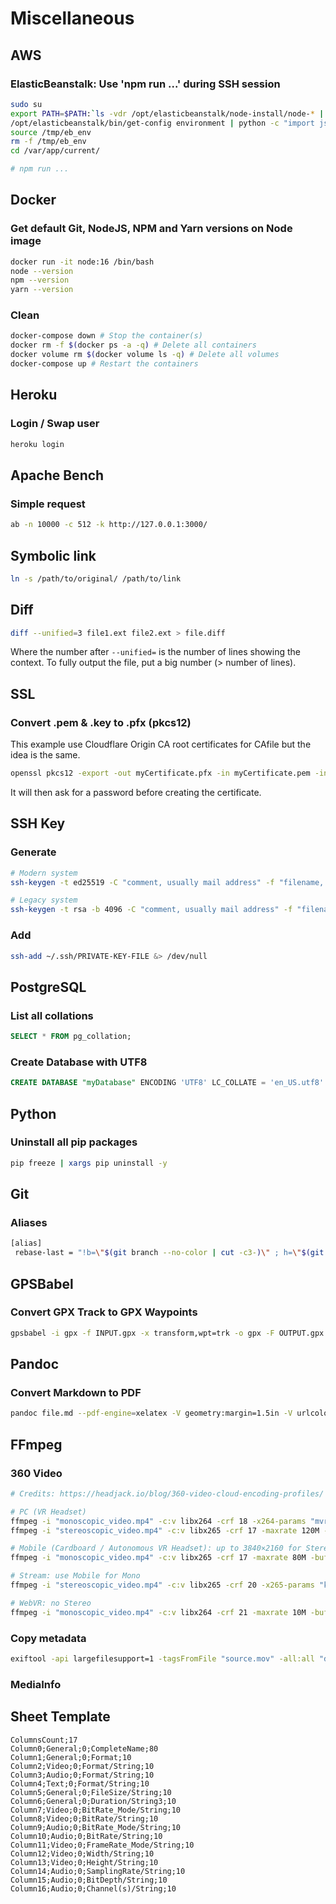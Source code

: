# Miscellaneous

## AWS

### ElasticBeanstalk: Use 'npm run ...' during SSH session

```bash
sudo su
export PATH=$PATH:`ls -vdr /opt/elasticbeanstalk/node-install/node-* | head -1`/bin
/opt/elasticbeanstalk/bin/get-config environment | python -c "import json,sys; obj=json.load(sys.stdin); f = open('/tmp/eb_env', 'w'); f.write('\n'.join(map(lambda x: 'export ' + x[0] + '=' + x[1], obj.iteritems())))"
source /tmp/eb_env
rm -f /tmp/eb_env
cd /var/app/current/

# npm run ...
```

## Docker

### Get default Git, NodeJS, NPM and Yarn versions on Node image

```bash
docker run -it node:16 /bin/bash
node --version
npm --version
yarn --version
```

### Clean

```bash
docker-compose down # Stop the container(s)
docker rm -f $(docker ps -a -q) # Delete all containers
docker volume rm $(docker volume ls -q) # Delete all volumes
docker-compose up # Restart the containers
```

## Heroku

### Login / Swap user

```bash
heroku login
```

## Apache Bench

### Simple request

```bash
ab -n 10000 -c 512 -k http://127.0.0.1:3000/
```

## Symbolic link

```bash
ln -s /path/to/original/ /path/to/link
```

## Diff

```bash
diff --unified=3 file1.ext file2.ext > file.diff
```

Where the number after `--unified=` is the number of lines showing the context. To fully output the file, put a big number (> number of lines).

## SSL

### Convert .pem & .key to .pfx (pkcs12)

This example use Cloudflare Origin CA root certificates for CAfile but the idea is the same.

```bash
openssl pkcs12 -export -out myCertificate.pfx -in myCertificate.pem -inkey myCertificate.key -CAfile origin_ca_rsa_root.pem
```

It will then ask for a password before creating the certificate.

## SSH Key

### Generate

```bash
# Modern system
ssh-keygen -t ed25519 -C "comment, usually mail address" -f "filename, usually username-Platform"

# Legacy system
ssh-keygen -t rsa -b 4096 -C "comment, usually mail address" -f "filename, usually username-Platform"
```

### Add

```bash
ssh-add ~/.ssh/PRIVATE-KEY-FILE &> /dev/null
```

## PostgreSQL

### List all collations

```sql
SELECT * FROM pg_collation;
```

### Create Database with UTF8

```sql
CREATE DATABASE "myDatabase" ENCODING 'UTF8' LC_COLLATE = 'en_US.utf8' LC_CTYPE = 'en_US.utf8' TEMPLATE template0;
```

## Python

### Uninstall all pip packages

```bash
pip freeze | xargs pip uninstall -y
```

## Git

### Aliases

```bash
[alias]
 rebase-last = "!b=\"$(git branch --no-color | cut -c3-)\" ; h=\"$(git rev-parse $b)\" ; echo \"Current branch: $b $h\" ; c=\"$(git rev-parse $b)\" ; echo \"Recreating $b branch with initial commit $c ...\" ; git checkout --orphan new-start $c ; git commit -C $c ; git rebase --onto new-start $c $b ; git branch -d new-start ; git gc"
```

## GPSBabel

### Convert GPX Track to GPX Waypoints

```bash
gpsbabel -i gpx -f INPUT.gpx -x transform,wpt=trk -o gpx -F OUTPUT.gpx
```

## Pandoc

### Convert Markdown to PDF

```bash
pandoc file.md --pdf-engine=xelatex -V geometry:margin=1.5in -V urlcolor=blue -o file.pdf
```

## FFmpeg

### 360 Video

```bash
# Credits: https://headjack.io/blog/360-video-cloud-encoding-profiles/

# PC (VR Headset)
ffmpeg -i "monoscopic_video.mp4" -c:v libx264 -crf 18 -x264-params "mvrange=511" -maxrate 120M -bufsize 150M -vf "scale=5760x2880" -pix_fmt yuv420p -c:a aac -b:a 192k -r 30 -movflags faststart "monoscopic_output.mp4"
ffmpeg -i "stereoscopic_video.mp4" -c:v libx265 -crf 17 -maxrate 120M -bufsize 150M -vf "scale=4096x4096" -pix_fmt yuv420p -c:a aac -b:a 192k -r 30 -movflags faststart "stereoscopic_output.mp4"

# Mobile (Cardboard / Autonomous VR Headset): up to 3840×2160 for Stereo
ffmpeg -i "monoscopic_video.mp4" -c:v libx265 -crf 17 -maxrate 80M -bufsize 100M -vf "scale=4096x2048" -pix_fmt yuv420p -c:a aac -b:a 192k -r 30 -movflags faststart "monoscopic_output.mp4"

# Stream: use Mobile for Mono
ffmpeg -i "stereoscopic_video.mp4" -c:v libx265 -crf 20 -x265-params "keyint=60:min-keyint=60" -maxrate 25M -bufsize 35M -vf "scale=3840x2160" -pix_fmt yuv420p -c:a aac -b:a 192k -r 30 -g 60 "stereoscopic_output.mp4"

# WebVR: no Stereo
ffmpeg -i "monoscopic_video.mp4" -c:v libx264 -crf 21 -maxrate 10M -bufsize 15M -vf "scale=1920x1080" -pix_fmt yuv420p -c:a aac -b:a 192k -r 30 -g 60 -keyint_min 60 "monoscopic_output.mp4"
```

### Copy metadata

```bash
exiftool -api largefilesupport=1 -tagsFromFile "source.mov" -all:all "destination.mp4"
```

### MediaInfo

## Sheet Template

```csv
ColumnsCount;17
Column0;General;0;CompleteName;80
Column1;General;0;Format;10
Column2;Video;0;Format/String;10
Column3;Audio;0;Format/String;10
Column4;Text;0;Format/String;10
Column5;General;0;FileSize/String;10
Column6;General;0;Duration/String3;10
Column7;Video;0;BitRate_Mode/String;10
Column8;Video;0;BitRate/String;10
Column9;Audio;0;BitRate_Mode/String;10
Column10;Audio;0;BitRate/String;10
Column11;Video;0;FrameRate_Mode/String;10
Column12;Video;0;Width/String;10
Column13;Video;0;Height/String;10
Column14;Audio;0;SamplingRate/String;10
Column15;Audio;0;BitDepth/String;10
Column16;Audio;0;Channel(s)/String;10
```
